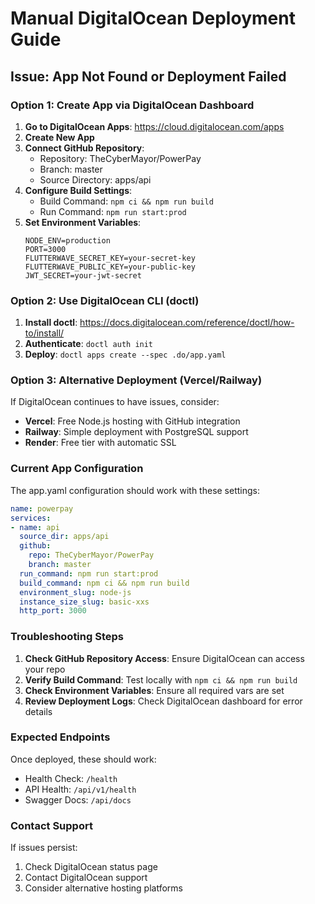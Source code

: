 # Manual DigitalOcean Deployment Guide

## Issue: App Not Found or Deployment Failed

### Option 1: Create App via DigitalOcean Dashboard

1. **Go to DigitalOcean Apps**: https://cloud.digitalocean.com/apps
2. **Create New App**
3. **Connect GitHub Repository**:
   - Repository: TheCyberMayor/PowerPay
   - Branch: master
   - Source Directory: apps/api
4. **Configure Build Settings**:
   - Build Command: `npm ci && npm run build`
   - Run Command: `npm run start:prod`
5. **Set Environment Variables**:
   ```
   NODE_ENV=production
   PORT=3000
   FLUTTERWAVE_SECRET_KEY=your-secret-key
   FLUTTERWAVE_PUBLIC_KEY=your-public-key
   JWT_SECRET=your-jwt-secret
   ```

### Option 2: Use DigitalOcean CLI (doctl)

1. **Install doctl**: https://docs.digitalocean.com/reference/doctl/how-to/install/
2. **Authenticate**: `doctl auth init`
3. **Deploy**: `doctl apps create --spec .do/app.yaml`

### Option 3: Alternative Deployment (Vercel/Railway)

If DigitalOcean continues to have issues, consider:
- **Vercel**: Free Node.js hosting with GitHub integration
- **Railway**: Simple deployment with PostgreSQL support
- **Render**: Free tier with automatic SSL

### Current App Configuration

The app.yaml configuration should work with these settings:
```yaml
name: powerpay
services:
- name: api
  source_dir: apps/api
  github:
    repo: TheCyberMayor/PowerPay
    branch: master
  run_command: npm run start:prod
  build_command: npm ci && npm run build
  environment_slug: node-js
  instance_size_slug: basic-xxs
  http_port: 3000
```

### Troubleshooting Steps

1. **Check GitHub Repository Access**: Ensure DigitalOcean can access your repo
2. **Verify Build Command**: Test locally with `npm ci && npm run build`
3. **Check Environment Variables**: Ensure all required vars are set
4. **Review Deployment Logs**: Check DigitalOcean dashboard for error details

### Expected Endpoints

Once deployed, these should work:
- Health Check: `/health`
- API Health: `/api/v1/health` 
- Swagger Docs: `/api/docs`

### Contact Support

If issues persist:
1. Check DigitalOcean status page
2. Contact DigitalOcean support
3. Consider alternative hosting platforms
